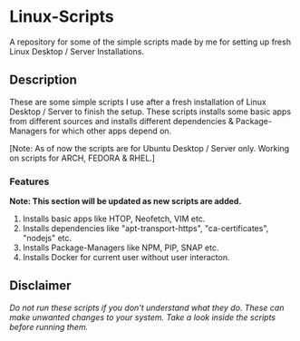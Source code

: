 # Linux-Scripts

A repository for some of the simple scripts made by me for setting up fresh Linux Desktop / Server Installations.

## Description

These are some simple scripts I use after a fresh installation of Linux Desktop / Server to finish the setup.
These scripts installs some basic apps from different sources and installs different dependencies & Package-Managers for which other apps depend on.

[Note: As of now the scripts are for Ubuntu Desktop / Server only. Working on scripts for ARCH, FEDORA & RHEL.]

### Features

**Note: This section will be updated as new scripts are added.**

1. Installs basic apps like HTOP, Neofetch, VIM etc.
2. Installs dependencies like "apt-transport-https", "ca-certificates", "nodejs" etc.
3. Installs Package-Managers like NPM, PIP, SNAP etc.
4. Installs Docker for current user without user interacton.

## Disclaimer

*Do not run these scripts if you don't understand what they do. These can make unwanted changes to your system. Take a look inside the scripts before running them.*
